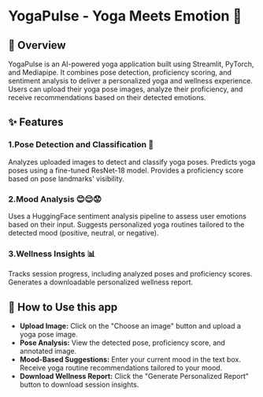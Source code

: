 # **YogaPulse - Yoga Meets Emotion 🌸**
## **🌟 Overview**
YogaPulse is an AI-powered yoga application built using Streamlit, PyTorch, and Mediapipe. It combines pose detection, proficiency scoring, and sentiment analysis to deliver a personalized yoga and wellness experience. Users can upload their yoga pose images, analyze their proficiency, and receive recommendations based on their detected emotions.

## **✨ Features**
### **1.Pose Detection and Classification 🧘**
  Analyzes uploaded images to detect and classify yoga poses.
  Predicts yoga poses using a fine-tuned ResNet-18 model.
  Provides a proficiency score based on pose landmarks' visibility.

### **2.Mood Analysis 😊😌😟**
  Uses a HuggingFace sentiment analysis pipeline to assess user emotions based on their input.
  Suggests personalized yoga routines tailored to the detected mood (positive, neutral, or negative).

### **3.Wellness Insights 📊**
  Tracks session progress, including analyzed poses and proficiency scores.
  Generates a downloadable personalized wellness report.

## **🚀 How to Use this app**
- **Upload Image:** Click on the "Choose an image" button and upload a yoga pose image.
- **Pose Analysis:** View the detected pose, proficiency score, and annotated image.
- **Mood-Based Suggestions:** Enter your current mood in the text box. Receive yoga routine recommendations tailored to your mood.
- **Download Wellness Report:** Click the "Generate Personalized Report" button to download session insights.
